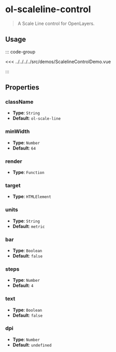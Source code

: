 # ol-scaleline-control

> A Scale Line control for OpenLayers.

<script setup>
import ScalelineControlDemo from "@demos/ScalelineControlDemo.vue"
</script>
<ClientOnly>
<ScalelineControlDemo />
</ClientOnly>

## Usage

::: code-group

<<< ../../../../src/demos/ScalelineControlDemo.vue

:::

## Properties

### className

- **Type**: `String`
- **Default**: `ol-scale-line`

### minWidth

- **Type**: `Number`
- **Default**: `64`

### render

- **Type**: `Function`

### target

- **Type**: `HTMLElement`

### units

- **Type**: `String`
- **Default**: `metric`

### bar

- **Type**: `Boolean`
- **Default**: `false`

### steps

- **Type**: `Number`
- **Default**: `4`

### text

- **Type**: `Boolean`
- **Default**: `false`

### dpi

- **Type**: `Number`
- **Default**: `undefined`
